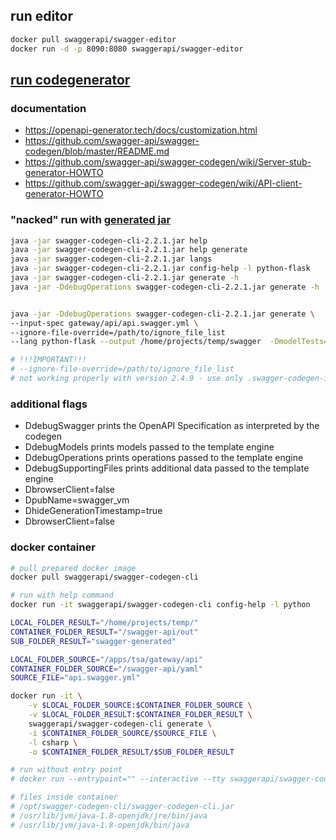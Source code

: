 ## run editor
```sh
docker pull swaggerapi/swagger-editor
docker run -d -p 8090:8080 swaggerapi/swagger-editor
```

## [run codegenerator](https://github.com/swagger-api/swagger-codegen)
### documentation
* https://openapi-generator.tech/docs/customization.html
* https://github.com/swagger-api/swagger-codegen/blob/master/README.md
* https://github.com/swagger-api/swagger-codegen/wiki/Server-stub-generator-HOWTO
* https://github.com/swagger-api/swagger-codegen/wiki/API-client-generator-HOWTO


### "nacked" run with [generated jar](https://swagger.io/docs/open-source-tools/swagger-codegen/)
```sh
java -jar swagger-codegen-cli-2.2.1.jar help
java -jar swagger-codegen-cli-2.2.1.jar help generate
java -jar swagger-codegen-cli-2.2.1.jar langs
java -jar swagger-codegen-cli-2.2.1.jar config-help -l python-flask
java -jar swagger-codegen-cli-2.2.1.jar generate -h
java -jar -DdebugOperations swagger-codegen-cli-2.2.1.jar generate -h


java -jar -DdebugOperations swagger-codegen-cli-2.2.1.jar generate \
--input-spec gateway/api/api.swagger.yml \
--ignore-file-override=/path/to/ignore_file_list
--lang python-flask --output /home/projects/temp/swagger  -DmodelTests=false -D apiTests=false -DmodelDocs=false -D supportPython2=false

# !!!IMPORTANT!!!
# --ignore-file-override=/path/to/ignore_file_list
# not working properly with version 2.4.9 - use only .swagger-codegen-ignore in destination folder
```

### additional flags 
* DdebugSwagger prints the OpenAPI Specification as interpreted by the codegen
* DdebugModels prints models passed to the template engine
* DdebugOperations prints operations passed to the template engine
* DdebugSupportingFiles prints additional data passed to the template engine
* DbrowserClient=false 
* DpubName=swagger_vm 
* DhideGenerationTimestamp=true 
* DbrowserClient=false 


### docker container
```sh
# pull prepared docker image
docker pull swaggerapi/swagger-codegen-cli

# run with help command
docker run -it swaggerapi/swagger-codegen-cli config-help -l python

LOCAL_FOLDER_RESULT="/home/projects/temp/"
CONTAINER_FOLDER_RESULT="/swagger-api/out"
SUB_FOLDER_RESULT="swagger-generated"

LOCAL_FOLDER_SOURCE="/apps/tsa/gateway/api"
CONTAINER_FOLDER_SOURCE="/swagger-api/yaml"
SOURCE_FILE="api.swagger.yml"

docker run -it \
    -v $LOCAL_FOLDER_SOURCE:$CONTAINER_FOLDER_SOURCE \
    -v $LOCAL_FOLDER_RESULT:$CONTAINER_FOLDER_RESULT \
    swaggerapi/swagger-codegen-cli generate \
    -i $CONTAINER_FOLDER_SOURCE/$SOURCE_FILE \
    -l csharp \
    -o $CONTAINER_FOLDER_RESULT/$SUB_FOLDER_RESULT

# run without entry point
# docker run --entrypoint="" --interactive --tty swaggerapi/swagger-codegen-cli  /bin/sh

# files inside container
# /opt/swagger-codegen-cli/swagger-codegen-cli.jar 
# /usr/lib/jvm/java-1.8-openjdk/jre/bin/java
# /usr/lib/jvm/java-1.8-openjdk/bin/java
```


